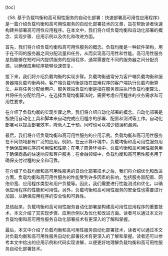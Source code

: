 
[toc]                    
                
                
《58. 基于负载均衡和高可用性服务的自动化部署：快速部署高可用性应用程序》是一篇介绍负载均衡和高可用性服务的自动化部署技术的文章，旨在帮助读者快速构建并部署高可用性应用程序。在本文中，我们将介绍负载均衡和自动化部署的概念、实现步骤、应用示例以及优化和改进方面。

首先，我们将介绍负载均衡和高可用性服务的概念。负载均衡是一种软件架构，用于在不同的服务器之间分配流量和任务，从而实现高可用性和性能。高可用性服务是指能够在短时间内提供服务的应用程序，通常需要在不同的服务器之间分配资源，以确保应用程序能够快速恢复。

接下来，我们将介绍负载均衡的实现步骤。负载均衡通常分为客户端负载均衡和服务器端负载均衡两种。客户端负载均衡是指在应用程序的客户端执行负载均衡算法，并将任务分配给用户。服务器端负载均衡是指在服务器端执行负载均衡算法，并将任务分配给用户。在选择负载均衡算法时，需要考虑应用程序的业务需求和可用性要求。

在介绍了负载均衡的实现步骤之后，我们将介绍自动化部署的概念。自动化部署是指使用自动化工具和脚本来自动完成应用程序的部署、配置和测试等工作。自动化部署可以提高部署效率，降低人工干预，同时也可以减少错误和漏洞。

最后，我们将介绍负载均衡和高可用性服务的应用示例。负载均衡和高可用性服务在不同领域都有广泛的应用。例如，在云计算环境中，负载均衡和高可用性服务用于确保应用程序的可用性和性能；在电子商务环境中，负载均衡和高可用性服务用于确保商品的快速响应和客户服务；在金融领域中，负载均衡和高可用性服务用于确保支付过程的安全和可靠。

在介绍了负载均衡和高可用性服务的自动化部署技术之后，我们将介绍优化和改进方面。负载均衡和高可用性服务的性能受到许多因素的影响，包括服务器配置、网络带宽、应用程序类型和用户负载等。因此，我们需要进行性能测试和优化，以确保应用程序的性能和可用性。另外，负载均衡和高可用性服务的安全性也需要进行加固，以确保应用程序的安全性和可靠性。

总结起来，负载均衡和高可用性服务自动化部署是构建高可用性应用程序的重要技术，本文介绍了其实现步骤、应用示例以及优化和改进方面。读者可以通过本文对负载均衡和高可用性服务自动化部署技术有更深入的了解和掌握。

最后，本文中介绍了负载均衡和高可用性服务自动化部署技术，读者可以通过本文对负载均衡和高可用性服务自动化部署技术有更深入的了解和掌握。读者还可以参考本文中给出的应用示例和代码实现讲解，以便更好地理解负载均衡和高可用性服务自动化部署技术。

